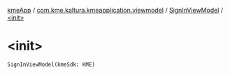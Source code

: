 [kmeApp](../../index.md) / [com.kme.kaltura.kmeapplication.viewmodel](../index.md) / [SignInViewModel](index.md) / [&lt;init&gt;](./-init-.md)

# &lt;init&gt;

`SignInViewModel(kmeSdk: KME)`